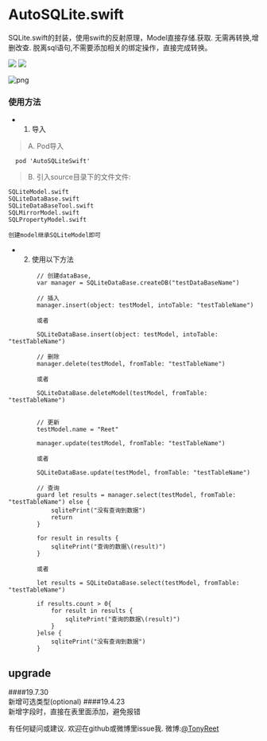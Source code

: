 # AutoSQLite.swift
SQLite.swift的封装，使用swift的反射原理，Model直接存储.获取. 无需再转换,增删改查. 脱离sql语句,不需要添加相关的绑定操作，直接完成转换。

[![](https://img.shields.io/badge/Supported-iOS8-4BC51D.svg?style=flat-square)](https://github.com/TonyReet/TYSnapshotScroll)   [![](https://img.shields.io/badge/Swift-compatible-4BC51D.svg?style=flat-square)](https://github.com/TonyReet/TYSnapshotScroll)

![png](Snapshot.png)

### 使用方法
* 1. 导入   

>A. Pod导入

```
  pod 'AutoSQLiteSwift'
```

>B. 引入source目录下的文件文件:

```
SQLiteModel.swift
SQLiteDataBase.swift
SQLiteDataBaseTool.swift
SQLMirrorModel.swift
SQLPropertyModel.swift

创建model继承SQLiteModel即可
```

- 2. 使用以下方法

```
        // 创建dataBase,
        var manager = SQLiteDataBase.createDB("testDataBaseName")
```

```
        // 插入
        manager.insert(object: testModel, intoTable: "testTableName")
        
        或者
        
        SQLiteDataBase.insert(object: testModel, intoTable: "testTableName")
```

```     
        // 删除
        manager.delete(testModel, fromTable: "testTableName")
        
        或者
        
        SQLiteDataBase.deleteModel(testModel, fromTable: "testTableName")
        
```

```
        // 更新
        testModel.name = "Reet"

        manager.update(testModel, fromTable: "testTableName")
        
        或者
        
        SQLiteDataBase.update(testModel, fromTable: "testTableName")
```

```
        // 查询
        guard let results = manager.select(testModel, fromTable: "testTableName") else {
            sqlitePrint("没有查询到数据")
            return
        }

        for result in results {
            sqlitePrint("查询的数据\(result)")
        }
        
        或者
        
        let results = SQLiteDataBase.select(testModel, fromTable: "testTableName")

        if results.count > 0{
            for result in results {
                sqlitePrint("查询的数据\(result)")
            }
        }else {
            sqlitePrint("没有查询到数据")
        }

```


## upgrade
####19.7.30    
新增可选类型(optional)
####19.4.23    
新增字段时，直接在表里面添加，避免报错


有任何疑问或建议. 欢迎在github或微博里issue我. 
微博:[@TonyReet](http://weibo.com/u/3648931023)

